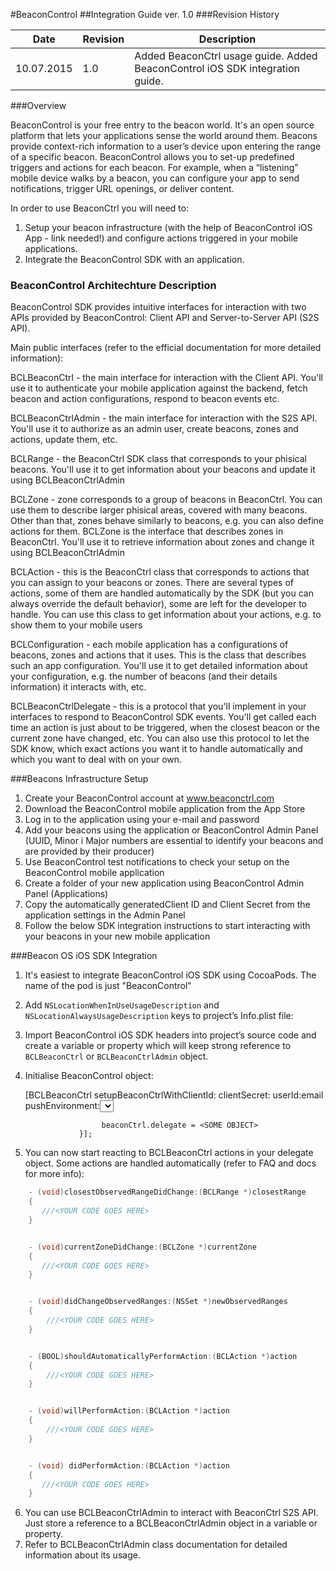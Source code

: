 
#BeaconControl
##Integration Guide ver. 1.0
###Revision History


Date       |Revision     |Description
-----------|-------------|-----------
10.07.2015 |    1.0      |Added BeaconCtrl usage guide. Added BeaconControl iOS SDK integration guide.

###Overview

BeaconControl is your free entry to the beacon world. It's an open source platform that lets your applications sense the world around them. Beacons provide context-rich information to a user’s device upon entering the range of a specific beacon. BeaconControl allows you to set-up predefined triggers and actions for each beacon. For example, when a “listening” mobile device walks by a beacon, you can configure your app to send notifications, trigger URL openings, or deliver content.

In order to use BeaconCtrl you will need to:

1. Setup your beacon infrastructure (with the help of BeaconControl iOS App - link needed!) and configure actions triggered in your mobile applications. 
2. Integrate the BeaconControl SDK with an application.


### BeaconControl Architechture Description

BeaconControl SDK provides intuitive interfaces for interaction with two APIs provided by BeaconControl: Client API and Server-to-Server API (S2S API).

Main public interfaces (refer to the efficial documentation for more detailed information):

BCLBeaconCtrl - the main interface for interaction with the Client API. You'll use it to authenticate your mobile application against the backend, fetch beacon and action configurations, respond to beacon events etc.

BCLBeaconCtrlAdmin - the main interface for interaction with the S2S API. You'll use it to authorize as an admin user, create beacons, zones and actions, update them, etc.

BCLRange - the BeaconCtrl SDK class that corresponds to your phisical beacons. You'll use it to get information about your beacons and update it using BCLBeaconCtrlAdmin

BCLZone - zone corresponds to a group of beacons in BeaconCtrl. You can use them to describe larger phisical areas, covered with many beacons. Other than that, zones behave similarly to beacons, e.g. you can also define actions for them. BCLZone is the interface that describes zones in BeaconCtrl. You'll use it to retrieve information about zones and change it using BCLBeaconCtrlAdmin

BCLAction - this is the BeaconCtrl class that corresponds to actions that you can assign to your beacons or zones. There are several types of actions, some of them are handled automatically by the SDK (but you can always override the default behavior), some are left for the developer to handle. You can use this class to get information about your actions, e.g. to show them to your mobile users

BCLConfiguration - each mobile application has a configurations of beacons, zones and actions that it uses. This is the class that describes such an app configuration. You'll use it to get detailed information about your configuration, e.g. the number of beacons (and their details information) it interacts with, etc.

BCLBeaconCtrlDelegate - this is a protocol that you'll implement in your interfaces to respond to BeaconControl SDK events. You'll get called each time an action is just about to be triggered, when the closest beacon or the current zone have changed, etc. You can also use this protocol to let the SDK know, which exact actions you want it to handle automatically and which you want to deal with on your own.


###Beacons Infrastructure Setup

1. Create your BeaconControl account at www.beaconctrl.com
2. Download the BeaconControl mobile application from the App Store
3. Log in to the application using your e-mail and password
4. Add your beacons using the application or BeaconControl Admin Panel (UUID, Minor i Major numbers are essential to identify your beacons and are provided by their producer)
5. Use BeaconControl test notifications to check your setup on the BeaconControl mobile application
6. Create a folder of your new application using BeaconControl Admin Panel (Applications)
7. Copy the automatically generatedClient ID and Client Secret from the application settings in the Admin Panel
8. Follow the below SDK integration instructions to start interacting with your beacons in your new mobile application


###Beacon OS iOS SDK Integration

1. It's easiest to integrate BeaconControl iOS SDK using CocoaPods. The name of the pod is just "BeaconControl"
2. Add ``NSLocationWhenInUseUsageDescription`` and ``NSLocationAlwaysUsageDescription`` keys to project’s Info.plist file:
3. Import BeaconControl iOS SDK headers into project’s source code and create a variable or property which will keep strong reference to ``BCLBeaconCtrl`` or ``BCLBeaconCtrlAdmin`` object.
4. Initialise BeaconControl object:


	[BCLBeaconCtrl setupBeaconCtrlWithClientId:<YOUR CLIENT ID GOES HERE> 
                                  clientSecret:<YOUR CLIENT SECRET GOES HERE> 
                                        userId:email 
                               pushEnvironment:<SELECT YOUR PUSH ENVIRONMENT> 
                                     pushToken:<YOUR PUSH TOKEN GOES HERE, IF APPLICABLE> 
                                    completion:^(BCLBeaconCtrl *beaconCtrl, BOOL isRestoredFromCache, NSError *error) {
                       <HERE BEACONCTRL SHOULD ALREADY BE SET UP>

	                    beaconCtrl.delegate = <SOME OBJECT>
                   }];


5. You can now start reacting to BCLBeaconCtrl actions in your delegate object. Some actions are handled automatically (refer to FAQ and docs for more info):

```objective-c
	- (void)closestObservedRangeDidChange:(BCLRange *)closestRange
	{
	   ///<YOUR CODE GOES HERE>
	}


	- (void)currentZoneDidChange:(BCLZone *)currentZone
	{
	   ///<YOUR CODE GOES HERE>
	}


	- (void)didChangeObservedRanges:(NSSet *)newObservedRanges
	{
	    ///<YOUR CODE GOES HERE>
	}


	- (BOOL)shouldAutomaticallyPerformAction:(BCLAction *)action
	{
		///<YOUR CODE GOES HERE>
	}


	- (void)willPerformAction:(BCLAction *)action
	{
	    ///<YOUR CODE GOES HERE>
	}


	- (void) didPerformAction:(BCLAction *)action
	{
	   ///<YOUR CODE GOES HERE>
	}
```

6. You can use BCLBeaconCtrlAdmin to interact with BeaconCtrl S2S API. Just store a reference to a BCLBeaconCtrlAdmin object in a variable or property.
7. Refer to BCLBeaconCtrlAdmin class documentation for detailed information about its usage.
